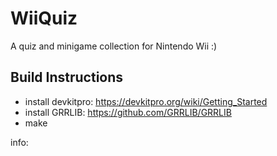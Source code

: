 # WiiQuiz
A quiz and minigame collection for Nintendo Wii :)


## Build Instructions
* install devkitpro: https://devkitpro.org/wiki/Getting_Started
* install GRRLIB: https://github.com/GRRLIB/GRRLIB
* make

info: 